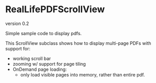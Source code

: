 # RealLifePDFScrollView

version 0.2

Simple sample code to display pdfs.


This ScrollView subclass shows how to display multi-page PDFs with support for:

- working scroll bar
- zooming w/ support for page tiling
- OnDemand page loading: 
    - only load visible pages into memory, rather than entire pdf.
